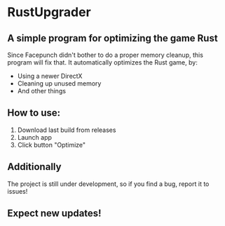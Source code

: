# RustUpgrader
## A simple program for optimizing the game Rust

Since Facepunch didn't bother to do a proper memory cleanup, this program will fix that. It automatically optimizes the Rust game, by:

* Using a newer DirectX
* Cleaning up unused memory
* And other things

## How to use:
1. Download last build from releases
2. Launch app
3. Click button "Optimize"

## Additionally
The project is still under development, so if you find a bug, report it to issues!

## Expect new updates!
